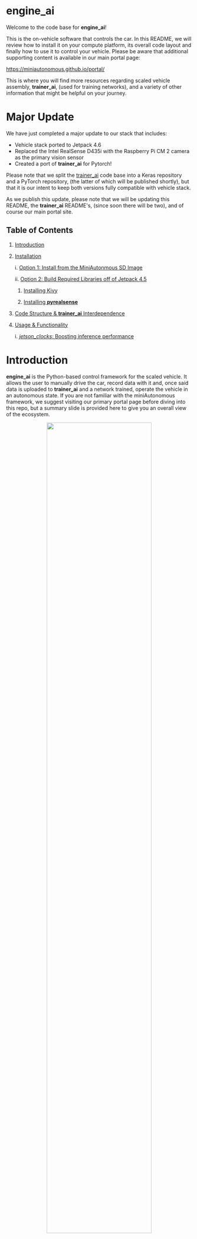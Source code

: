 # engine_ai

Welcome to the code base for **engine_ai**!

This is the on-vehicle software that controls the car. In this
README, we will review how to install it on your compute platform, its overall code layout and finally how to use it
to control your vehicle. Please be aware that additional supporting content is available in our main portal page: 

https://miniautonomous.github.io/portal/

This is where you will find more resources regarding scaled vehicle assembly, **trainer_ai**, (used for training 
networks), and a variety of other information that might be helpful on your journey.

# Major Update

We have just completed a major update to our stack that includes:

* Vehicle stack ported to Jetpack 4.6
* Replaced the Intel RealSense D435i with the Raspberry Pi CM 2 camera as the primary vision sensor
* Created a port of **trainer_ai** for Pytorch!

Please note that we split the [trainer_ai](https://github.com/miniautonomous/trainer_ai) code base into a Keras 
repository and a PyTorch repository, (the latter of which will be published shortly), but that it is our intent to keep 
both versions fully compatible with vehicle stack. 

As we publish this update, please note that we will be updating this README, the **trainer_ai** README's, (since soon 
there will be two), and of course our main portal site. 

## Table of Contents

1. [Introduction](#introduction)
2. [Installation](#installation)
   
   i. [Option 1: Install from the MiniAutonmous SD Image](#option1-installing-from-the-miniautonomous-sd-card-image)
   
   ii. [Option 2: Build Required Libraries off of Jetpack 4.5](#option-2-use-the-nvidia-jetson-pack-45-image-and-build-the-required-libraries)
      
      1. [Installing Kivy](#installing-kivy)
   
      2. [Installing **pyrealsense**](#installing-the-pyrealsense-library)
   
3. [Code Structure & **trainer_ai** Interdependence](#code-structure)   
4. [Usage & Functionality](#usage-and-functionality)

   i. [*jetson_clocks*: Boosting inference performance](#jeston_clocks-a-hidden-gem)

# Introduction

**engine_ai** is the Python-based control framework for the scaled vehicle. It allows the user to manually drive the car,
record data with it and, once said data is uploaded to **trainer_ai** and a network trained, operate the vehicle in an
autonomous state. If you are not familiar with the miniAutonomous framework, we suggest visiting our primary portal page
before diving into this repo, but a summary slide is provided here to give you an overall view of the ecosystem.

<p align="center">
<img src=./img/intro_slide.png width="75%"><p></p>
<p align="center"> Figure 1: miniAutonomous in a slide</p>

This code repo provides the on-vehicle component of the functional loop given in the slide, and a primary components of
its functionality revolves around a Kivy user interface (UI) which is displayed on the car's embedded LCD.
A screen grab of the UI is shown in Figure 2 below:

<p align="center">
<img src=./img/ui_in_action.png width="70%"><p></p>
<p align="center"> Figure 2: The <i>engine_ai</i> UI in action!</p>

The code base is somewhat hardware agnostic and has been ported to both the NVIDIA Jetson Nano Developer Kit and to an 
Intel NUC. We will focus on the installation on the Jetson Nano since this is our compute platform of choice. We then
review the overall code structure followed by usage and functionality once deployed to a vehicle.

# Installation

Installation on a Jetson Nano is relatively straightforward if one uses the SD card image provided. This might be the 
best option for many users since that would bypass having to compile OpenCV from source library or having to deal with 
certain issues regarding some backend components. If the user would like to compile things from scratch off a fresh 
NVIDIA image, then we have notes of the things we needed to do to create an initial working compute platform.

## Option 1: Installing from the MiniAutonomous SD Card Image

If you want to skip the harshness of compiling OpenCV from source, then we highly recommend using the SD card image we 
have made available. The image has all the required  libraries installed and/or compiled, and both *engine_ai* and 
*trainer_ai* can be found in the **Code_Base** directory. Our image was created for a 64 GB MicroSD card. (At the time
of this writing, 64 GB MicroSD cards are a few dollars more than its 32 GB MicroSD cards, so we decided to step up the
memory available.)

The one critical issue that has come up on occasion is that before using the image we provide, it may be necessary to go 
through the initial startup process specified by NVIDIA for the Jetson Development Kit. (If our image boots the Nano up,
then there is no need to use the NVIDIA image.) This initial spin-up process includes flashing the most recent SD 
image NVIDIA provides, (which at the time of this writing is **JetPack 4.6**), for the Jetson **BEFORE** re-flashing it 
with the SD card we provide. 

The initial startup process consists of following the basic steps specified in the following URL:

https://developer.nvidia.com/embedded/learn/get-started-jetson-nano-devkit#write

Once you flash your device with the given JetPack image, download the image we provide and flash the Nano 
as you did originally with the JetPack image. Out SD card image is provided here:

[MiniAutonomous SD Card Image](https://drive.google.com/file/d/1tetrCtiTsfmPOa2i_ScAkhKoDOaWam9c/view?usp=sharing)

Disclaimer: We have flashed a number of different Jetson Nanos, (Developer Kit & 2 GB versions), with this image and 
never had an issue, but the Jetson platform has its quirks. If the above doesn't work, go to option 2.

## Option 2: Use the NVIDIA Jetson *JetPack 4.6* Image and Build the Required Libraries on Your Own

If your preference is to build the supporting software stack on your own, which is completely understandable, please know
that it's not simply a matter of doing a pip install off of the **requirements.txt** we provide. In fact, we can
guarantee that will not work on the Jetson platform.

For the Jetson, there is at the moment one primary challenging component to install: OpenCV. In past iterations of our 
stack, we had to deal with Kivy and the **pyrealsense** library, but the former is now easily address by doing a pip 
install of the kivy-jetson package, i.e.

``` python
pip install kivy-jetson
```

As for the latter, well that's a bit of sad story. It appears that Intel has decided to discontinue the RealSense line 
of products, so although the cameras are still available via third parties, they are priced very aggressively and more 
importantly will not be actively supported by Intel. Fortunately for us, however, the Raspberry Pi CM 2 has proven to be
an excellent replacement and is quite affordable. The key issue now is to build OpenCV from source on the Jetson to 
ensure full GPU support. Although the compile time for OpenCV is quite long on the Jetson platform, it has proven to be
relatively straightforward process, thanks in large parts to the efforts of **Automatic Addison** and his wonderful 
blog. 

Please note: if you already have an Intel Realsense camera or are have found one at a reasonable price, we have 
preserved our older version of *engine_ai* to the *realsense_support* branch.

Let's now begin with the OpenCV build instructions.

### Building OpenCV

Building OpenCV from source can avoid a number of issues that occur behind the scenes. Usually compile things on the 
Jetson nano platform is an exercise in patience and attrition, but thanks to **Automatic Addison**, the process has 
been broken down quite clearly. Once you have flashed your Jetson, head over to this URL and follow his instructions to
the letter:

[How to build OpenCV on the Jetson Nano](https://automaticaddison.com/how-to-install-opencv-4-5-on-nvidia-jetson-nano/)

If for any reason the URL is removed, let us know and we will create a summary to walk you through the process. Once you
complete the process above, please restart your Nano.

### Running the Raspberry Pi CM 2 Module

One of the nice things of using the Pi CM 2 module is that works virtually out of the box. By following Jim from Jetson 
Hack's script, (details provided @[Jetson Hacks: Using the Raspberry Pi CM 2](https://www.jetsonhacks.com/2019/04/02/jetson-nano-raspberry-pi-camera/), we got the camera up and running immediately. The one issue we did
find is that post switching the *engine_ai* to read from the new camera, there was a slight but steady lag in image 
rendering in our UI. We then made some hardwired changes to the arguments that get passed to **nvarguscamerasrc**, and
then we got our stability back.

Great. We are ready to start using *engine_ai*!

# Code Structure

Our intent in open sourcing this code set is to create a clear and transparent source code that would allow the user
to quickly understand the overall structure of the code and be able to focus on the deep learning components required
to allow  the vehicle to operate autonomously. 

Here is a brief summary of the primary files and directories content to orient you as you study the code.

```angular2html
    engine_ai.py: primary script that contains the control loop
    engine.kv: the Kivy table that controls the various properties of the User Interface (UI)
   
    >[arduino]: directory that contains the sketches and Python layers to interact with the vehicle's Arduino Mega
               microcontroller.
    >[kvSubPanels]: directory that contains the Kivy components that are members of the primary UI
    >[utils]: directory that contains the utilities that allow you to record data, store your prior selections when
              using the UI, and various utility functions that help do basic numeric and data processing
```

As with most control frameworks, at the heart of the software is a continuously running loop that determines both the 
current requirements on the system from the user and the current status of the vehicle. This loop is titled
**drive_loop**, and can be found on line 166 of *engine_ai.py*. This method should be your starting point
for reviewing the code and most elements will fall out from its various calls.

Two things we wanted to focus on here is the loading mechanism of trained networks and data recording function.

## Loading Trained Models

*trainer_ai* is the training component of *engine_ai* and a separate README is dedicated to its description.
(Please see its repo here: https://github.com/miniautonomous/trainer_ai.) *trainer_ai* allows for training networks
with sequences, (networks that my have a LSTM, GRU, bi-directional RNN, etc), allowing a model to have state memory, or
without sequences so that the network just takes an image in and produces a steering/throttle output. When the model is
loaded, in the method **load_dnn** on line 510, *engine_ai* reviews the shape of the input tensor and determines if 
the model uses sequences or not. 

In addition, *trainer_ai* can save a model as a standard **Keras** model or as a parsed **TensorRT** model. We highly,
highly recommend you use the parsed **TensorRT** option. This allows the network to run at least 4 to 5 
frames-per-second faster. We have a global variable, **USE_TRT** set to True, but if you are using and Intel NUC as your
compute platform you are going to have to set this to false since at the time of this writing, TensorRT is not available
on that platform.

## Data Recording

Before you actually run in autonomous mode, you are going to have to record data for the task you want the vehicle to
replicate. To do this, we have developed a threaded implementation of a data logger that uses the **HDF5** file format
to log image data and driver input in terms of throttle and steering. Here is a sample frame of a log file:

<p align="center">
<img src=./img/hdf5_sample.png width="75%"><p></p>
<p align="center"> Figure 3: A sample frame form an HDF5 file</p>

If you want to use the data logger for another application, all the pertinent code is found in the **write_hdf5.py** 
file in the **utils** directory. 

# Usage and Functionality

Great, so how do we use it? Good question! First thing, kick off the UI:

```python
python3 engine_ai.py
```

Once that's done, there are two parts to interacting with the code base: the UI and the radio transmitter. Let start
with the UI and then discuss how to use the transmitter.

Here is a labeled rendition of the UI:

<p align="center">
<img src=./img/ui_usage_labels.png width="75%"><p></p>
<p align="center"> Figure 4: UI layout and functions</p>

There are three buttons that require input from the user via a keyboard: the Power on/off button,
the Network Model button, and the Log Folder button. The very first step to start the system is to 
power it on via the Power button. The default state of the vehicle is in manual drive mode, so you should
now be able to drive the car around as if it was a standard RC car. 

PLEASE NOTE: When you start the car, have it on a stand with the wheels not making contact with any surface. Always test
responsiveness of the vehicle while the car is on the stand first to ensure you have full control.

If you have a trained **Keras** model file or **TensorRT** parsed model stored in a directory, use the Network Model 
button to select it. If you do not have a network model selected, switching the vehicle to autonomous mode will not 
change the state of the vehicle: a message in the Information Bar will inform the user to load a network first.

If you want to drive the vehicle and record data, use the Log Folder button to pick the directory where you want to 
store data first before doing the actual recording. Please note that the UI will remember your previous selections for 
the Network Model and Log Folder buttons, so once you restart the UI and click on those buttons, the UI will default to 
your last selections.

So now that you have the button options under your belt, it is now time to review what the transmitter controls. Here is
an image of the transmitter we have chosen for *MiniAutonomous*:

<p align="center">
<img src=./img/transmitter.png width="75%"><p></p>
<p align="center"> Figure 5: Transmitter description</p>

When you first start **engine_ai**, the default state of the vehicle will be manual driving. As with standard RC cars,
the throttle trigger and steering wheel will allow you to navigate it manually. Once a log folder has been selected to
store your data, the red rocker switch embedded in the handle of the transmitter will allow you to start and stop
recording: flip it down to start logging and up to stop. A green light will light up the recording status indicator of 
the UI to show that the vehicle is logging data. Each time you stop/start the logging state, a new **HDF5** will be 
created, logging the RGB coming from the camera along with your steering and throttle inputs. 
(Please see Figure 2 above.)

Finally, let's focus on autonomy. Say you have taken your data off of the vehicle, uploaded it to a server and used
*trainer_ai* to train a network. You can upload the resulting network to your vehicle and select it using the Network
Model button on the UI. Usually this takes 20 to 30 seconds for the network to be loaded on the Jetson. Once it is, you
can switch the drive mode of the vehicle from manual to an autonomous state using the three-way switch at the top of the
transmitter. When the swtich is back towards you, you are in manual drive model. There are two autonomous state: 
steering autonomous and Full AI, which is steering+throttle. Flip the switch to the middle, so that its pointing 
straight up, and you are in the steering autonomous state. Flip it all the way forward, and you have put the car into 
the Full AI mode. We suggest you never throw the switch to Full AI until you have tested your network performance out 
with manual throttle control. That will allow you to see how well your model is doing before you actually kick things 
off. 

PLEASE NOTE: When you switch the car to an autonomous state, once again make sure you have it on a stand with the wheels
not making contact with any surface. On occasion, when the vehicle is switched from the manual state to an autonomous 
state for the first time after being brought up, there is a slight pause where the Arduino Mega is expecting an input 
and is not receiving anything. The Arduino sometimes then decides to swap all the interrupts and the car is not 
responsive and the wheels might start to turn at max speed. Simply power off the UI, (**not** the car), and power it 
back up again and the Arduino will go back to desired interrupt schedule. It should not happen again for the rest of 
your drive test.

In terms of Full AI, we provide two options: either your network controls the throttle, or you set a constant velocity 
by setting a PWM value for throttle. The default state of the code is the latter: constant throttle value, but it's a 
key ingredient to train models to both control velocity and steering, so all you have to do is un-comment lines 359 to 
362 of **engine_ai.py** and you will have your throttle control handed over to your trained network.

## *jetson_clocks*: A hidden gem!

So a little hidden gem that is buried deep, (well, not really all that deep), in the Jetson stack is the command
*jetson_clocks*. What does it do, you ask? Well it makes everything run faster. Fundamentally,  it sets the frequencies
of all compute nodes on the device to the maximum possible setting. We have found that by typing the following in the 
terminal before launching *engine_ai*,

```angular2html
   sudo jetson_clocks
```
you get a boost of 4 to 5 additional frames-per-second when running inference on the Nano. The *sudo* password is 
*mini123*. (Please don't tell anybody.)

You may be tempted to just put something in your *bashrc* script, but we do note that your power consumption goes way up
when all the clocks are full tilt, so just keep that in mind since it might not be too helpful when manually driving the
car and/or logging data.